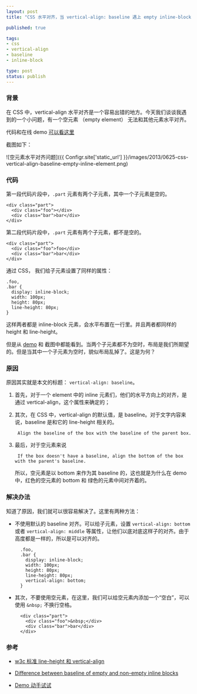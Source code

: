 ```yaml
---
layout: post
title: "CSS 水平对齐，当 vertical-align: baseline 遇上 empty inline-block"

published: true

tags:
- css
- vertical-align
- baseline
- inline-block

type: post
status: publish
---
```


### 背景

在 CSS 中，vertical-align 水平对齐是一个容易出错的地方。今天我们谈谈我遇到的一个小问题，有一个空元素 （empty element） 无法和其他元素水平对齐。

代码和在线 demo [可以看这里](http://codepen.io/flanker/pen/dBFEf)

截图如下：

![空元素水平对齐问题]({{ Configr.site['static_url'] }}/images/2013/0625-css-vertical-align-baseline-empty-inline-element.png)

<!-- more -->

### 代码

第一段代码片段中，`.part` 元素有两个子元素，其中一个子元素是空的。

    <div class="part">
      <div class="foo"></div>
      <div class="bar">bar</div>
    </div>

第二段代码片段中，`.part` 元素有两个子元素，都不是空的。

    <div class="part">
      <div class="foo">foo</div>
      <div class="bar">bar</div>
    </div>

通过 CSS， 我们给子元素设置了同样的属性：

    .foo,
    .bar {
      display: inline-block;
      width: 100px;
      height: 80px;
      line-height: 80px;
    }

这样两者都是 inline-block 元素，会水平布置在一行里。并且两者都同样的 height 和 line-height。

但是从 [demo](http://codepen.io/flanker/pen/dBFEf) 和 截图中都能看到。当两个子元素都不为空时，布局是我们所期望的。但是当其中一个子元素为空时，貌似布局乱掉了。这是为何？

### 原因

原因其实就是本文的标题： `vertical-align: baseline`。

1. 首先，对于一个 element 中的 inline 元素们，他们的水平方向上的对齐，是通过 vertical-align，这个属性来确定的；

2. 其次，在 CSS 中，vertical-align 的默认值，是 baseline。对于文字内容来说，baseline 是和它的 line-height 相关的。

        Align the baseline of the box with the baseline of the parent box.

3. 最后，对于空元素来说

        If the box doesn't have a baseline, align the bottom of the box with the parent's baseline.

    所以，空元素是以 bottom 来作为其 baseline 的，这也就是为什么在 demo 中，红色的空元素的 bottom 和 绿色的元素中间对齐着的。

### 解决办法

知道了原因，我们就可以很容易解决了。这里有两种方法：

* 不使用默认的 baseline 对齐。可以给子元素，设置 `vertical-align: bottom` 或者 `vertical-align: middle` 等属性，让他们以底对底这样子的对齐。由于高度都是一样的，所以是可以对齐的。

        .foo,
        .bar {
          display: inline-block;
          width: 100px;
          height: 80px;
          line-height: 80px;
          vertical-align: bottom;
        }

* 其次，不要使用空元素，在这里，我们可以给空元素内添加一个“空白”，可以使用 `&nbsp;` 不换行空格。

        <div class="part">
          <div class="foo">&nbsp;</div>
          <div class="bar">bar</div>
        </div>

### 参考

* [w3c 标准 line-height 和 vertical-align](http://www.w3.org/TR/2008/REC-CSS2-20080411/visudet.html#line-height)

* [Difference between baseline of empty and non-empty inline blocks](http://stackoverflow.com/questions/8215638/difference-between-baseline-of-empty-and-non-empty-inline-blocks)

* [Demo 动手试试](http://codepen.io/flanker/pen/dBFEf)
